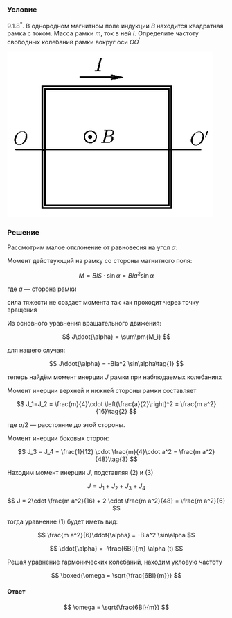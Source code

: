 ###  Условие

$9.1.8^*.$ В однородном магнитном поле индукции $B$ находится квадратная рамка с током. Масса рамки $m$, ток в ней $I$. Определите частоту свободных колебаний рамки вокруг оси $OO^\prime$

![ К задаче $9.1.8^*$ |474x380, 34%](../../img/9.1.8/statement.png)

### Решение

Рассмотрим малое отклонение от равновесия на угол $\alpha$:

Момент действующий на рамку со стороны магнитного поля:

$$
M = BIS\cdot \sin\alpha = BIa^2 \sin\alpha
$$

где $a$ — сторона рамки

сила тяжести не создает момента так как проходит через точку вращения

Из основного уравнения вращательного движения:

$$
J\ddot{\alpha} = \sum\pm{M_i}
$$

для нашего случая:

$$
J\ddot{\alpha} = -BIa^2 \sin\alpha\tag{1}
$$

теперь найдём момент инерции $J$ рамки при наблюдаемых колебаниях

Момент инерции верхней и нижней стороны рамки составляет

$$
J_1=J_2 = \frac{m}{4}\cdot \left(\frac{a}{2}\right)^2 = \frac{m a^2}{16}\tag{2}
$$

где $a/2$ — расстояние до этой стороны.

Момент инерции боковых сторон:

$$
J_3 = J_4 = \frac{1}{12} \cdot \frac{m}{4}\cdot a^2 = \frac{m a^2}{48}\tag{3}
$$

Находим момент инерции $J$, подставляя $(2)$ и $(3)$

$$
J = J_1 + J_2 + J_3 + J_4
$$

$$
J = 2\cdot \frac{m a^2}{16} + 2 \cdot \frac{m a^2}{48} = \frac{m a^2}{6}
$$

тогда уравнение $(1)$ будет иметь вид:

$$
\frac{m a^2}{6}\ddot{\alpha} = -BIa^2 \sin\alpha
$$

$$
\ddot{\alpha} = -\frac{6BI}{m} \alpha (t)
$$

Решая уравнение гармонических колебаний, находим укловую частоту

$$
\boxed{\omega = \sqrt{\frac{6BI}{m}}}
$$

#### Ответ

$$
\omega = \sqrt{\frac{6BI}{m}}
$$